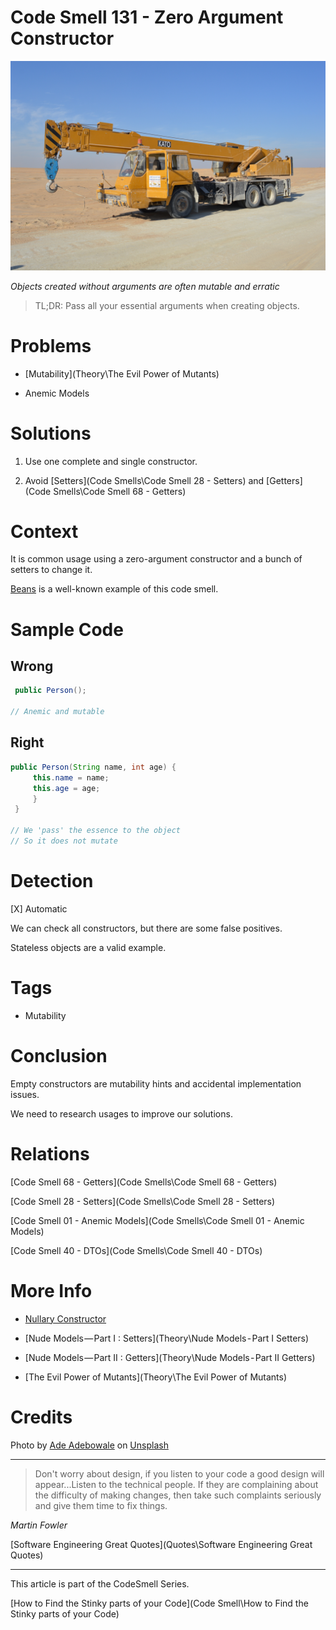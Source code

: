 # Code Smell 131 - Zero Argument Constructor

![Code Smell 131 - Zero Argument Constructor](ade-adebowale-DKr6BEdI2sE-unsplash.jpg)

*Objects created without arguments are often mutable and erratic*

> TL;DR: Pass all your essential arguments when creating objects.

# Problems

- [Mutability](Theory\The Evil Power of Mutants)

- Anemic Models

# Solutions

1. Use one complete and single constructor.

2. Avoid [Setters](Code Smells\Code Smell 28 - Setters) and [Getters](Code Smells\Code Smell 68 - Getters)

# Context

It is common usage using a zero-argument constructor and a bunch of setters to change it.

[Beans](https://en.wikipedia.org/wiki/JavaBeans) is a well-known example of this code smell.

# Sample Code

## Wrong

[Gist Url]: # (https://gist.github.com/mcsee/d42be6d1931e7f4f80781b1360e86a0f)
```java
 public Person();

// Anemic and mutable
```

## Right

[Gist Url]: # (https://gist.github.com/mcsee/af9b6b0a60b76d984cd43b2c26720040)
```java
public Person(String name, int age) {
     this.name = name;
     this.age = age;
     } 
 }

// We 'pass' the essence to the object 
// So it does not mutate
```

# Detection

[X] Automatic 

We can check all constructors, but there are some false positives.

Stateless objects are a valid example.

# Tags

- Mutability

# Conclusion

Empty constructors are mutability hints and accidental implementation issues.

We need to research usages to improve our solutions.

# Relations

[Code Smell 68 - Getters](Code Smells\Code Smell 68 - Getters)

[Code Smell 28 - Setters](Code Smells\Code Smell 28 - Setters)

[Code Smell 01 - Anemic Models](Code Smells\Code Smell 01 - Anemic Models)

[Code Smell 40 - DTOs](Code Smells\Code Smell 40 - DTOs)

# More Info

- [Nullary Constructor](https://en.wikipedia.org/wiki/Nullary_constructor)

- [Nude Models — Part I : Setters](Theory\Nude Models - Part I Setters)

- [Nude Models — Part II : Getters](Theory\Nude Models - Part II Getters)

- [The Evil Power of Mutants](Theory\The Evil Power of Mutants)

# Credits

Photo by [Ade Adebowale](https://unsplash.com/@adebowax) on [Unsplash](https://unsplash.com/s/photos/crane)  

* * *

> Don't worry about design, if you listen to your code a good design will appear...Listen to the technical people. If they are complaining about the difficulty of making changes, then take such complaints seriously and give them time to fix things.

_Martin Fowler_
 
[Software Engineering Great Quotes](Quotes\Software Engineering Great Quotes)

* * *

This article is part of the CodeSmell Series.

[How to Find the Stinky parts of your Code](Code Smell\How to Find the Stinky parts of your Code)